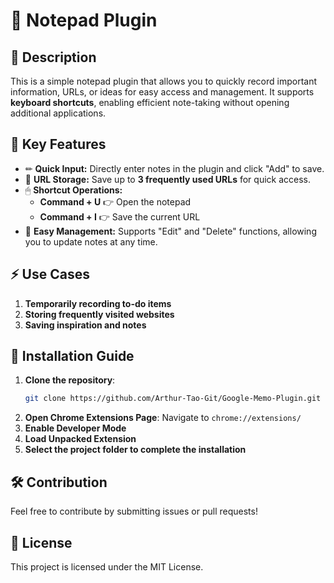 # 📌 Notepad Plugin

## 📝 Description
This is a simple notepad plugin that allows you to quickly record important information, URLs, or ideas for easy access and management. It supports **keyboard shortcuts**, enabling efficient note-taking without opening additional applications.

## 🔹 Key Features
- ✏ **Quick Input:** Directly enter notes in the plugin and click "Add" to save.
- 🔗 **URL Storage:** Save up to **3 frequently used URLs** for quick access.
- 🖱 **Shortcut Operations:**
  - **Command + U** 👉 Open the notepad
  - **Command + I** 👉 Save the current URL
- 📂 **Easy Management:** Supports "Edit" and "Delete" functions, allowing you to update notes at any time.

## ⚡ Use Cases
1. **Temporarily recording to-do items**
2. **Storing frequently visited websites**
3. **Saving inspiration and notes**

## 🚀 Installation Guide
1. **Clone the repository**:
   ```bash
   git clone https://github.com/Arthur-Tao-Git/Google-Memo-Plugin.git
   ```
2. **Open Chrome Extensions Page**: Navigate to `chrome://extensions/`
3. **Enable Developer Mode**
4. **Load Unpacked Extension**
5. **Select the project folder to complete the installation**

## 🛠 Contribution
Feel free to contribute by submitting issues or pull requests!

## 📄 License
This project is licensed under the MIT License.

